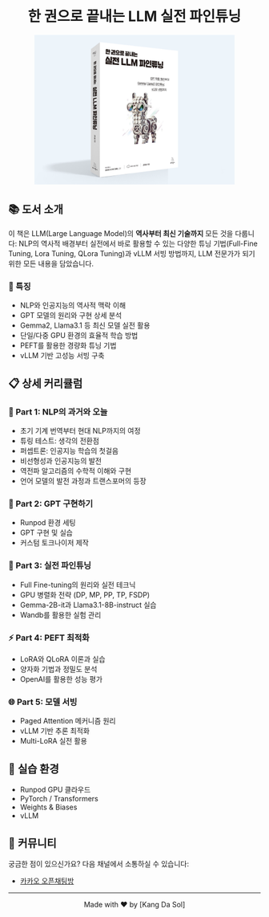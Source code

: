 
<div align="center">

# 한 권으로 끝내는 LLM 실전 파인튜닝

<img src="./image/책표지.png" width="400">
</div>

## 📚 도서 소개

이 책은 LLM(Large Language Model)의 **역사부터 최신 기술까지** 모든 것을 다룹니다: NLP의 역사적 배경부터 실전에서 바로 활용할 수 있는 다양한 튜닝 기법(Full-Fine Tuning, Lora Tuning, QLora Tuning)과 vLLM 서빙 방법까지, LLM 전문가가 되기 위한 모든 내용을 담았습니다.


### 🌟 특징
- NLP와 인공지능의 역사적 맥락 이해
- GPT 모델의 원리와 구현 상세 분석
- Gemma2, Llama3.1 등 최신 모델 실전 활용
- 단일/다중 GPU 환경의 효율적 학습 방법
- PEFT를 활용한 경량화 튜닝 기법
- vLLM 기반 고성능 서빙 구축

## 📋 상세 커리큘럼

### 📖 Part 1: NLP의 과거와 오늘
- 초기 기계 번역부터 현대 NLP까지의 여정
- 튜링 테스트: 생각의 전환점
- 퍼셉트론: 인공지능 학습의 첫걸음
- 비선형성과 인공지능의 발전
- 역전파 알고리즘의 수학적 이해와 구현
- 언어 모델의 발전 과정과 트랜스포머의 등장

### 🔧 Part 2: GPT 구현하기
- Runpod 환경 세팅
- GPT 구현 및 실습 
- 커스텀 토크나이저 제작

### 🚀 Part 3: 실전 파인튜닝
- Full Fine-tuning의 원리와 실전 테크닉
- GPU 병렬화 전략 (DP, MP, PP, TP, FSDP)
- Gemma-2B-it과 Llama3.1-8B-instruct 실습
- Wandb를 활용한 실험 관리

### ⚡ Part 4: PEFT 최적화
- LoRA와 QLoRA 이론과 실습
- 양자화 기법과 정밀도 분석
- OpenAI를 활용한 성능 평가

### 🌐 Part 5: 모델 서빙
- Paged Attention 메커니즘 원리
- vLLM 기반 추론 최적화
- Multi-LoRA 실전 활용

## 🎯 실습 환경
- Runpod GPU 클라우드
- PyTorch / Transformers
- Weights & Biases
- vLLM


## 🤝 커뮤니티

궁금한 점이 있으신가요? 다음 채널에서 소통하실 수 있습니다:

- [카카오 오픈채팅방](https://open.kakao.com/o/gO7Y1YMg)

---
<div align="center">
Made with ❤️ by [Kang Da Sol]
</div>

